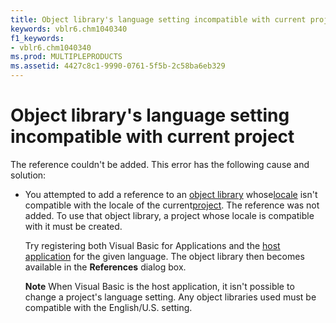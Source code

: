 ```yaml
---
title: Object library's language setting incompatible with current project
keywords: vblr6.chm1040340
f1_keywords:
- vblr6.chm1040340
ms.prod: MULTIPLEPRODUCTS
ms.assetid: 4427c8c1-9990-0761-5f5b-2c58ba6eb329
---
```



# Object library's language setting incompatible with current project

The reference couldn't be added. This error has the following cause and solution:



- You attempted to add a reference to an [object library](vbe-glossary.md) whose[locale](vbe-glossary.md) isn't compatible with the locale of the current[project](vbe-glossary.md). The reference was not added. To use that object library, a project whose locale is compatible with it must be created.
    
    Try registering both Visual Basic for Applications and the [host application](vbe-glossary.md) for the given language. The object library then becomes available in the **References** dialog box.
    
     **Note**  When Visual Basic is the host application, it isn't possible to change a project's language setting. Any object libraries used must be compatible with the English/U.S. setting.


